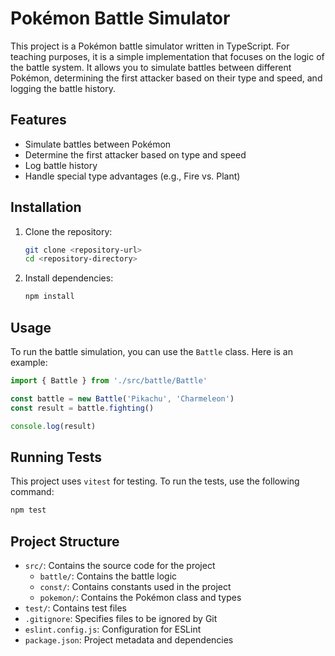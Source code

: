 # Pokémon Battle Simulator

This project is a Pokémon battle simulator written in TypeScript. For teaching purposes, it is a simple implementation that focuses on the logic of the battle system.
It allows you to simulate battles between different Pokémon, determining the first attacker based on their type and speed, and logging the battle history.

## Features

- Simulate battles between Pokémon
- Determine the first attacker based on type and speed
- Log battle history
- Handle special type advantages (e.g., Fire vs. Plant)

## Installation

1. Clone the repository:
    ```sh
    git clone <repository-url>
    cd <repository-directory>
    ```

2. Install dependencies:
    ```sh
    npm install
    ```

## Usage

To run the battle simulation, you can use the `Battle` class. Here is an example:

```typescript
import { Battle } from './src/battle/Battle'

const battle = new Battle('Pikachu', 'Charmeleon')
const result = battle.fighting()

console.log(result)
```

## Running Tests

This project uses `vitest` for testing. To run the tests, use the following command:

```sh
npm test
```

## Project Structure

- `src/`: Contains the source code for the project
    - `battle/`: Contains the battle logic
    - `const/`: Contains constants used in the project
    - `pokemon/`: Contains the Pokémon class and types
- `test/`: Contains test files
- `.gitignore`: Specifies files to be ignored by Git
- `eslint.config.js`: Configuration for ESLint
- `package.json`: Project metadata and dependencies